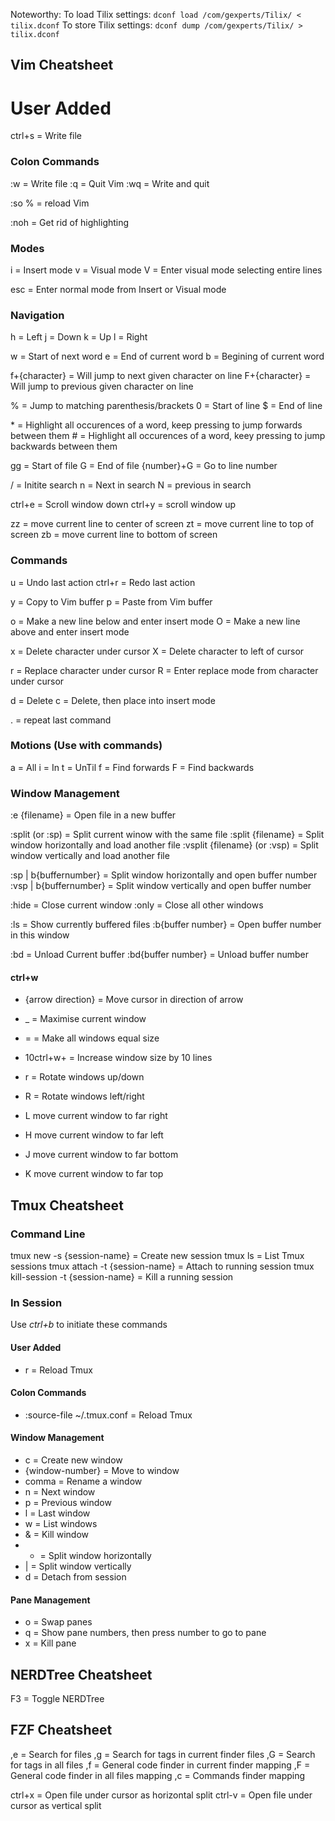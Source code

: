 Noteworthy:
To load Tilix settings:
`dconf load /com/gexperts/Tilix/ < tilix.dconf`
To store Tilix settings:
`dconf dump /com/gexperts/Tilix/ > tilix.dconf`

## Vim Cheatsheet

# User Added
ctrl+s = Write file

### Colon Commands
:w = Write file
:q = Quit Vim
:wq = Write and quit

:so % = reload Vim

:noh = Get rid of highlighting

### Modes
i = Insert mode
v = Visual mode
V = Enter visual mode selecting entire lines

esc = Enter normal mode from Insert or Visual mode

### Navigation
h = Left
j = Down
k = Up
l = Right

w = Start of next word
e = End of current word
b = Begining of current word

f+{character} = Will jump to next given character on line
F+{character} = Will jump to previous given character on line

% = Jump to matching parenthesis/brackets
0 = Start of line
$ = End of line

\* = Highlight all occurences of a word, keep pressing to jump forwards between them
\# = Highlight all occurences of a word, keey pressing to jump backwards between them

gg = Start of file
G = End of file
{number}+G = Go to line number

/ = Initite search
n = Next in search
N = previous in search

ctrl+e = Scroll window down
ctrl+y = scroll window up

zz = move current line to center of screen
zt = move current line to top of screen
zb = move current line to bottom of screen

### Commands
u = Undo last action
ctrl+r = Redo last action

y = Copy to Vim buffer
p = Paste from Vim buffer

o = Make a new line below and enter insert mode
O = Make a new line above and enter insert mode

x = Delete character under cursor
X = Delete character to left of cursor

r = Replace character under cursor
R = Enter replace mode from character under cursor

d = Delete
c = Delete, then place into insert mode

. = repeat last command

### Motions (Use with commands)
a = All
i = In
t = UnTil
f = Find forwards
F = Find backwards

### Window Management
:e {filename} = Open file in a new buffer

:split (or :sp) = Split current winow with the same file
:split {filename} = Split window horizontally and load another file
:vsplit {filename} (or :vsp) = Split window vertically and load another file

:sp | b{buffernumber} = Split window horizontally and open buffer number
:vsp | b{buffernumber} = Split window vertically and open buffer number

:hide = Close current window
:only = Close all other windows

:ls = Show currently buffered files
:b{buffer number} = Open buffer number in this window

:bd = Unload Current buffer
:bd{buffer number} = Unload buffer number

#### ctrl+w
- {arrow direction} = Move cursor in direction of arrow
- _ = Maximise current window
- = = Make all windows equal size
- 10ctrl+w+ = Increase window size by 10 lines

- r = Rotate windows up/down
- R = Rotate windows left/right

- L move current window to far right
- H move current window to far left
- J move current window to far bottom
- K move current window to far top



## Tmux Cheatsheet

### Command Line
tmux new -s {session-name} = Create new session
tmux ls = List Tmux sessions
tmux attach -t {session-name} = Attach to running session
tmux kill-session -t {session-name} = Kill a running session 

### In Session
Use *ctrl+b* to initiate these commands

#### User Added
- r = Reload Tmux

#### Colon Commands
- :source-file ~/.tmux.conf = Reload Tmux

#### Window Management
- c = Create new window
- {window-number} = Move to window
- comma = Rename a window
- n = Next window
- p = Previous window
- l = Last window
- w = List windows
- & = Kill window
- - = Split window horizontally
- | = Split window vertically
- d = Detach from session

#### Pane Management
- o = Swap panes
- q = Show pane numbers, then press number to go to pane
- x = Kill pane


## NERDTree Cheatsheet
F3 = Toggle NERDTree


## FZF Cheatsheet
,e = Search for files
,g = Search for tags in current finder files
,G = Search for tags in all files
,f = General code finder in current finder mapping
,F = General code finder in all files mapping
,c = Commands finder mapping

ctrl+x = Open file under cursor as horizontal split
ctrl-v = Open file under cursor as vertical split

